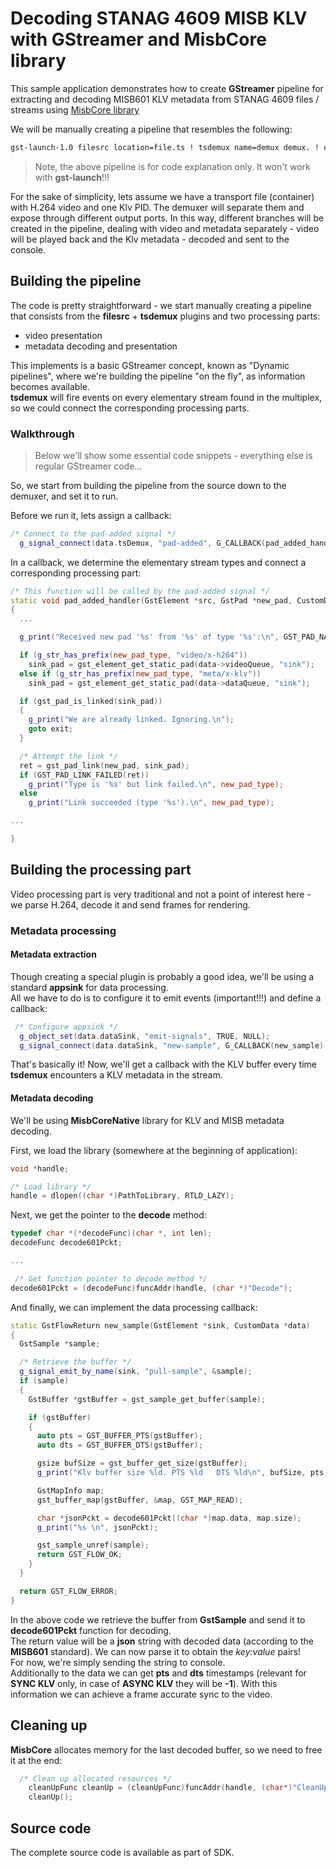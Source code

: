 # Decoding STANAG 4609 MISB KLV with GStreamer and MisbCore library

 This sample application demonstrates how to create **GStreamer** pipeline for extracting and decoding MISB601 KLV metadata from STANAG 4609 files / streams using [MisbCore library](https://www.impleotv.com/content/misbcore/help/index.html)  
 
We will be manually creating a pipeline that resembles the following:

```bash
gst-launch-1.0 filesrc location=file.ts ! tsdemux name=demux demux. ! queue ! h264parse ! 'video/x-h264, stream-format=byte-stream' ! avdec_h264 ! autovideosink demux. ! queue ! 'meta/x-klv' ! appsink

```

> Note, the above pipeline is for code explanation only. It won't work with **gst-launch**!!! 

For the sake of simplicity, lets assume we have a transport file (container) with H.264 video and one Klv PID.
The demuxer will separate them and expose through different output ports. In this way, different branches will be created in the pipeline, dealing with video and metadata separately - video will be played back and the Klv metadata - decoded and sent to the console.

## Building the pipeline

The code is pretty straightforward - we start manually creating a pipeline that consists from the **filesrc** + **tsdemux** plugins and two processing parts:  

- video presentation
- metadata decoding and presentation  

This implements is a basic GStreamer concept, known as "Dynamic pipelines", where we're building the pipeline "on the fly", as information becomes available.  
**tsdemux** will fire events on every elementary stream found in the multiplex, so we could connect the corresponding processing parts.  

### Walkthrough

> Below we'll show some essential code snippets - everything else is regular GStreamer code...

So, we start from building the pipeline from the source down to the demuxer, and set it to run.

Before we run it, lets assign a callback:  

```cpp
/* Connect to the pad-added signal */
  g_signal_connect(data.tsDemux, "pad-added", G_CALLBACK(pad_added_handler), &data);
```

In a callback, we determine the elementary stream types and connect a corresponding processing part:  

```cpp
/* This function will be called by the pad-added signal */
static void pad_added_handler(GstElement *src, GstPad *new_pad, CustomData *data)
{
  ...

  g_print("Received new pad '%s' from '%s' of type '%s':\n", GST_PAD_NAME(new_pad), GST_ELEMENT_NAME(src), new_pad_type);

  if (g_str_has_prefix(new_pad_type, "video/x-h264"))
    sink_pad = gst_element_get_static_pad(data->videoQueue, "sink");
  else if (g_str_has_prefix(new_pad_type, "meta/x-klv"))
    sink_pad = gst_element_get_static_pad(data->dataQueue, "sink");

  if (gst_pad_is_linked(sink_pad))
  {
    g_print("We are already linked. Ignoring.\n");
    goto exit;
  }

  /* Attempt the link */
  ret = gst_pad_link(new_pad, sink_pad);
  if (GST_PAD_LINK_FAILED(ret))
    g_print("Type is '%s' but link failed.\n", new_pad_type);
  else
    g_print("Link succeeded (type '%s').\n", new_pad_type);

...

}
```

## Building the processing part

Video processing part is very traditional and not a point of interest here - we parse H.264, decode it and send frames for rendering.

### Metadata processing

#### Metadata extraction

Though creating a special plugin is probably a good idea, we'll be using a standard **appsink** for data processing.  
All we have to do is to configure it to emit events (important!!!) and define a callback:  

```cpp
 /* Configure appsink */
  g_object_set(data.dataSink, "emit-signals", TRUE, NULL);
  g_signal_connect(data.dataSink, "new-sample", G_CALLBACK(new_sample), &data);
```

That's basically it! Now, we'll get a callback with the KLV buffer every time **tsdemux** encounters a KLV metadata in the stream.

#### Metadata decoding

We'll be using **MisbCoreNative** library for KLV and MISB metadata decoding.  

First, we load the library (somewhere at the beginning of application):  

```cpp
void *handle;

/* Load library */
handle = dlopen((char *)PathToLibrary, RTLD_LAZY);

```

Next, we get the pointer to the **decode** method:  


```cpp
typedef char *(*decodeFunc)(char *, int len);
decodeFunc decode601Pckt;

...

 /* Get function pointer to decode method */
decode601Pckt = (decodeFunc)funcAddr(handle, (char *)"Decode");

```

And finally, we can implement the data processing callback:  

```cpp
static GstFlowReturn new_sample(GstElement *sink, CustomData *data)
{
  GstSample *sample;

  /* Retrieve the buffer */
  g_signal_emit_by_name(sink, "pull-sample", &sample);
  if (sample)
  {
    GstBuffer *gstBuffer = gst_sample_get_buffer(sample);

    if (gstBuffer)
    {
      auto pts = GST_BUFFER_PTS(gstBuffer);
      auto dts = GST_BUFFER_DTS(gstBuffer);

      gsize bufSize = gst_buffer_get_size(gstBuffer);
      g_print("Klv buffer size %ld. PTS %ld   DTS %ld\n", bufSize, pts, dts);

      GstMapInfo map;
      gst_buffer_map(gstBuffer, &map, GST_MAP_READ);

      char *jsonPckt = decode601Pckt((char *)map.data, map.size);
      g_print("%s \n", jsonPckt);

      gst_sample_unref(sample);
      return GST_FLOW_OK;
    }
  }

  return GST_FLOW_ERROR;
}
```

In the above code we retrieve the buffer from **GstSample** and send it to **decode601Pckt** function for decoding.  
The return value will be a **json** string with decoded data (according to the **MISB601** standard). We can now parse it to obtain the *key:value* pairs!  
For now, we're simply sending the string to console.  
Additionally to the data we can get **pts** and **dts** timestamps (relevant for **SYNC KLV** only, in case of **ASYNC KLV** they will be **-1**). With this information we can achieve a frame accurate sync to the video.

## Cleaning up

**MisbCore** allocates memory for the last decoded buffer, so we need to free it at the end:  


```cpp
  /* Clean up allocated resources */
	cleanUpFunc cleanUp = (cleanUpFunc)funcAddr(handle, (char*)"CleanUp");
	cleanUp();  
 ``` 

## Source code  

 The complete source code is available as part of SDK. 
